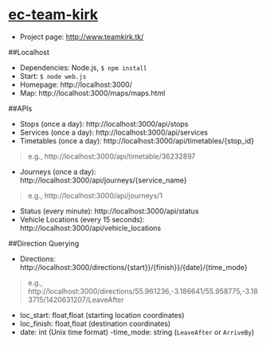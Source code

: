 [ec-team-kirk](http://www.teamkirk.tk/)
===

- Project page: http://www.teamkirk.tk/

##Localhost
- Dependencies: Node.js, `$ npm install`
- Start:  `$ node web.js`
- Homepage: http://localhost:3000/
- Map: http://localhost:3000/maps/maps.html

##APIs
- Stops (once a day): http://localhost:3000/api/stops
- Services (once a day): http://localhost:3000/api/services
- Timetables (once a day): http://localhost:3000/api/timetables/{stop_id}
> e.g., http://localhost:3000/api/timetable/36232897
- Journeys (once a day): http://localhost:3000/api/journeys/{service_name}
> e.g., http://localhost:3000/api/journeys/1
- Status (every minute): http://localhost:3000/api/status
- Vehicle Locations (every 15 seconds): http://localhost:3000/api/vehicle_locations

##Direction Querying
- Directions: http://localhost:3000/directions/{start}}/{finish}}/{date}/{time_mode}
> e.g., http://localhost:3000/directions/55.961236,-3.186641/55.958775,-3.183715/1420631207/LeaveAfter
 - loc_start: float,float (starting location coordinates)
 - loc_finish: float,float (destination coordinates)
 - date: int (Unix time format)
 -time_mode: string (`LeaveAfter` or `ArriveBy`)
